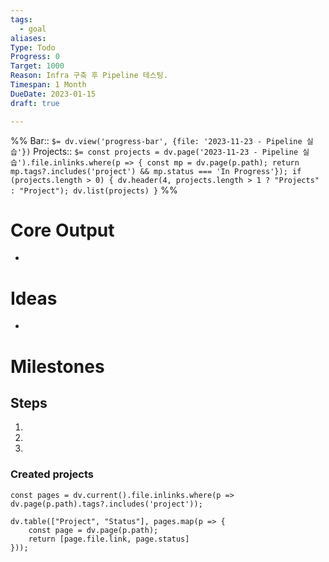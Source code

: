 ```yaml
---
tags:
  - goal
aliases: 
Type: Todo
Progress: 0
Target: 1000
Reason: Infra 구축 후 Pipeline 테스팅.
Timespan: 1 Month
DueDate: 2023-01-15
draft: true

---
```


%%
Bar:: `$= dv.view('progress-bar', {file: '2023-11-23 - Pipeline 실습'})`
Projects:: `$= const projects = dv.page('2023-11-23 - Pipeline 실습').file.inlinks.where(p => { const mp = dv.page(p.path); return mp.tags?.includes('project') && mp.status === 'In Progress'}); if (projects.length > 0) { dv.header(4, projects.length > 1 ? "Projects" : "Project"); dv.list(projects) }`
%%

# Core Output

- 

# Ideas
- 

# Milestones

## Steps
1.
2.
3.

### Created projects

```dataviewjs
const pages = dv.current().file.inlinks.where(p => dv.page(p.path).tags?.includes('project'));

dv.table(["Project", "Status"], pages.map(p => {
	const page = dv.page(p.path);
	return [page.file.link, page.status]
}));
```
